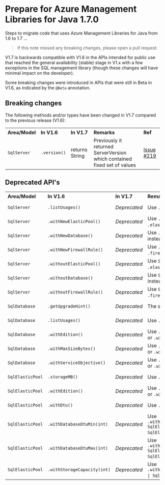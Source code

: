 # Prepare for Azure Management Libraries for Java 1.7.0 #

Steps to migrate code that uses Azure Management Libraries for Java from 1.6 to 1.7 ...

> If this note missed any breaking changes, please open a pull request.


V1.7 is backwards compatible with V1.6 in the APIs intended for public use that reached the general availability (stable) stage in V1.x with a few exceptions in the SQL management library (though these changes will have minimal impact on the developer). 

Some breaking changes were introduced in APIs that were still in Beta in V1.6, as indicated by the `@Beta` annotation.


## Breaking changes

The following methods and/or types have been changed in V1.7 compared to the previous release (V1.6):

<table>
  <tr>
    <th align=left>Area/Model</th>
    <th align=left>In V1.6</th>
    <th align=left>In V1.7</th>
    <th align=left>Remarks</th>
    <th align=left>Ref</th>
  </tr>
  <tr>
    <td><code>SqlServer</code></td>
    <td><code>.version()</code></td>
    <td>returns String</td>
    <td>Previously it returned ServerVersion which contained fixed set of values</td>
    <td><a href="https://github.com/Azure/azure-libraries-for-java/issues/219">Issue #219 </a></td>
  </tr>
</table>


## Deprecated API's ##

<table>
  <tr>
    <th align=left>Area/Model</th>
    <th align=left>In V1.6</th>
    <th align=left>In V1.7</th>
    <th align=left>Remarks</th>
    <th align=left>Ref</th>
  </tr>
  <tr>
    <td><code>SqlServer</code></td>
    <td><code>.listUsages()</code></td>
    <td><i>Deprecated</i></td>
    <td>Use <code>.listUsageMetrics()</code> instead</td>
    <td><a href="https://github.com/Azure/azure-libraries-for-java/pull/196">PR #196 </a></td>
  </tr>
  <tr>
    <td><code>SqlServer</code></td>
    <td><code>.withNewElasticPool()</code></td>
    <td><i>Deprecated</i></td>
    <td>Use <code>.defineElasticPool()</code> or <code>.elasticPools().define()</code> instead</td>
    <td><a href="https://github.com/Azure/azure-libraries-for-java/pull/196">PR #196 </a></td>
  </tr>
  <tr>
    <td><code>SqlServer</code></td>
    <td><code>.withNewDatabase()</code></td>
    <td><i>Deprecated</i></td>
    <td>Use <code>.defineDatabase()</code> or <code>.databases().define()</code> instead</td>
    <td><a href="https://github.com/Azure/azure-libraries-for-java/pull/196">PR #196 </a></td>
  </tr>
  <tr>
    <td><code>SqlServer</code></td>
    <td><code>.withNewFirewallRule()</code></td>
    <td><i>Deprecated</i></td>
    <td>Use <code>.defineFirewallRule()</code> or <code>.firewallRules().define()</code> instead</td>
    <td><a href="https://github.com/Azure/azure-libraries-for-java/pull/196">PR #196 </a></td>
  </tr>
  <tr>
    <td><code>SqlServer</code></td>
    <td><code>.withoutElasticPool()</code></td>
    <td><i>Deprecated</i></td>
    <td>Use <code>SqlElasticPool.delete()</code> or <code>.elasticPools().delete()</code> instead</td>
    <td><a href="https://github.com/Azure/azure-libraries-for-java/pull/196">PR #196 </a></td>
  </tr>
  <tr>
    <td><code>SqlServer</code></td>
    <td><code>.withoutDatabase()</code></td>
    <td><i>Deprecated</i></td>
    <td>Use <code>SqlDatabase.delete()</code> or <code>.databases().delete()</code> instead</td>
    <td><a href="https://github.com/Azure/azure-libraries-for-java/pull/196">PR #196 </a></td>
  </tr>
  <tr>
    <td><code>SqlServer</code></td>
    <td><code>.withoutFirewallRule()</code></td>
    <td><i>Deprecated</i></td>
    <td>Use <code>SqlFirewallRule.delete()</code> or <code>.firewallRules().delete()</code> instead</td>
    <td><a href="https://github.com/Azure/azure-libraries-for-java/pull/196">PR #196 </a></td>
  </tr>

  <tr>
    <td><code>SqlDatabase</code></td>
    <td><code>.getUpgradeHint()</code></td>
    <td><i>Deprecated</i></td>
    <td>The service has discontinued this API (it returns null)</td>
    <td><a href="https://github.com/Azure/azure-libraries-for-java/pull/196">PR #196 </a></td>
  </tr>
  <tr>
    <td><code>SqlDatabase</code></td>
    <td><code>.listUsages()</code></td>
    <td><i>Deprecated</i></td>
    <td>Use <code>.listMetrics()</code> instead</td>
    <td><a href="https://github.com/Azure/azure-libraries-for-java/pull/196">PR #196 </a></td>
  </tr>
  <tr>
    <td><code>SqlDatabase</code></td>
    <td><code>.withEdition()</code></td>
    <td><i>Deprecated</i></td>
    <td>Use <code>.withBasicEdition()</code> or <code>.withStandardEdition()</code> or <code>.withPremiumEdition()</code> instead</td>
    <td><a href="https://github.com/Azure/azure-libraries-for-java/pull/196">PR #196 </a></td>
  </tr>
  <tr>
    <td><code>SqlDatabase</code></td>
    <td><code>.withMaxSizeBytes()</code></td>
    <td><i>Deprecated</i></td>
    <td>Use <code>.withBasicEdition()</code> or <code>.withStandardEdition()</code> or <code>.withPremiumEdition()</code> instead</td>
    <td><a href="https://github.com/Azure/azure-libraries-for-java/pull/196">PR #196 </a></td>
  </tr>
  <tr>
    <td><code>SqlDatabase</code></td>
    <td><code>.withServiceObjective()</code></td>
    <td><i>Deprecated</i></td>
    <td>Use <code>.withBasicEdition()</code> or <code>.withStandardEdition()</code> or <code>.withPremiumEdition()</code> instead</td>
    <td><a href="https://github.com/Azure/azure-libraries-for-java/pull/196">PR #196 </a></td>
  </tr>
  <tr>
    <td><code>SqlElasticPool</code></td>
    <td><code>.storageMB()</code></td>
    <td><i>Deprecated</i></td>
    <td>Use <code>.storageCapacityInMB()</code> instead</td>
    <td><a href="https://github.com/Azure/azure-libraries-for-java/pull/196">PR #196 </a></td>
  </tr>
  <tr>
    <td><code>SqlElasticPool</code></td>
    <td><code>.withEdition()</code></td>
    <td><i>Deprecated</i></td>
    <td>Use <code>.withBasicEdition()</code> or <code>.withStandardEdition()</code> or <code>.withPremiumEdition()</code> instead</td>
    <td><a href="https://github.com/Azure/azure-libraries-for-java/pull/196">PR #196 </a></td>
  </tr>
  <tr>
    <td><code>SqlElasticPool</code></td>
    <td><code>.withDtu()</code></td>
    <td><i>Deprecated</i></td>
    <td>Use <code>.withReservedDtu()</code> instead</td>
    <td><a href="https://github.com/Azure/azure-libraries-for-java/pull/196">PR #196 </a></td>
  </tr>
  <tr>
    <td><code>SqlElasticPool</code></td>
    <td><code>.withDatabaseDtuMin(int)</code></td>
    <td><i>Deprecated</i></td>
    <td>Use <code>.withDatabaseDtuMin(SqlElasticPoolBasicMinEDTUs | SqlElasticPoolStandardMinEDTUs | SqlElasticPoolPremiumMinEDTUs)</code> instead</td>
    <td><a href="https://github.com/Azure/azure-libraries-for-java/pull/196">PR #196 </a></td>
  </tr>
  <tr>
    <td><code>SqlElasticPool</code></td>
    <td><code>.withDatabaseDtuMax(int)</code></td>
    <td><i>Deprecated</i></td>
    <td>Use <code>.withDatabaseDtuMax(SqlElasticPoolBasicMaxEDTUs | SqlElasticPoolStandardMaxEDTUs | SqlElasticPoolPremiumMaxEDTUs)</code> instead</td>
    <td><a href="https://github.com/Azure/azure-libraries-for-java/pull/196">PR #196 </a></td>
  </tr>
  <tr>
    <td><code>SqlElasticPool</code></td>
    <td><code>.withStorageCapacity(int)</code></td>
    <td><i>Deprecated</i></td>
    <td>Use <code>.withStorageCapacity(SqlElasticPoolStandardStorage | SqlElasticPoolPremiumSorage)</code> instead</td>
    <td><a href="https://github.com/Azure/azure-libraries-for-java/pull/196">PR #196 </a></td>
  </tr>
  
</table>

